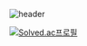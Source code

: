 ![header](https://capsule-render.vercel.app/api?type=transparent&color=auto&height=300&section=header&text=capsule%20render&fontSize=90)

[![Solved.ac프로필](http://mazassumnida.wtf/api/mini/generate_badge?boj=shownu_husband)](https://solved.ac/shownu_husband)
